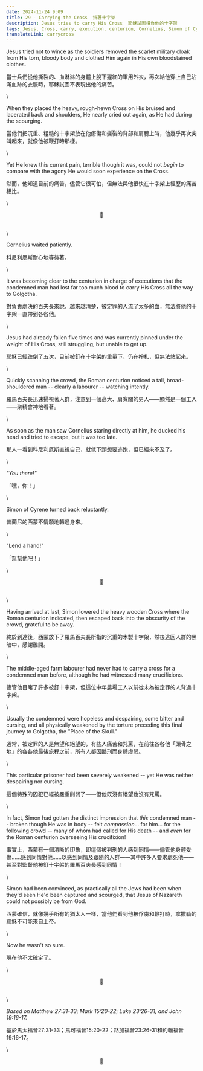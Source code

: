 ```yaml
---
date: 2024-11-24 9:09
title: 29 - Carrying the Cross  揹著十字架
description: Jesus tries to carry His Cross  耶穌試圖揹負他的十字架
tags: Jesus, Cross, carry, execution, centurion, Cornelius, Simon of Cyrene, Golgotha
translateLink: carrycross
---
```


Jesus tried not to wince as the soldiers removed the scarlet military cloak from His torn, bloody body and clothed Him again in His own bloodstained clothes. 

當士兵們從他撕裂的、血淋淋的身體上脫下猩紅的軍用外衣，再次給他穿上自己沾滿血跡的衣服時，耶穌試圖不表現出他的痛苦。

\

When they placed the heavy, rough-hewn Cross on His bruised and lacerated back and shoulders, He nearly cried out again, as He had during the scourging.

當他們把沉重、粗糙的十字架放在他瘀傷和撕裂的背部和肩膀上時，他幾乎再次尖叫起來，就像他被鞭打時那樣。

\

Yet He knew this current pain, terrible though it was, could not *begin* to compare with the agony He would soon experience on the Cross. 

然而，他知道目前的痛苦，儘管它很可怕，但無法與他很快在十字架上經歷的痛苦相比。

\

<center>💠</center>

\
\

Cornelius waited patiently. 

科尼利厄斯耐心地等待著。

\

It was becoming clear to the centurion in charge of executions that the condemned man had lost far too much blood to carry His Cross all the way to Golgotha.

對負責處決的百夫長來說，越來越清楚，被定罪的人流了太多的血，無法將他的十字架一直帶到各各他。

\

Jesus had already fallen five times and was currently pinned under the weight of His Cross, still struggling, but unable to get up. 

耶穌已經跌倒了五次，目前被釘在十字架的重量下，仍在掙扎，但無法站起來。

\

Quickly scanning the crowd, the Roman centurion noticed a tall, broad-shouldered man -- clearly a labourer -- watching intently.

羅馬百夫長迅速掃視著人群，注意到一個高大、肩寬闊的男人——顯然是一個工人——聚精會神地看著。

\

As soon as the man saw Cornelius staring directly at him, he ducked his head and tried to escape, but it was too late.

那人一看到科尼利厄斯直視自己，就低下頭想要逃跑，但已經來不及了。

\

*"You there!"* 

「嘿，你！」

\

Simon of Cyrene turned back reluctantly.

昔蘭尼的西蒙不情願地轉過身來。

\

"Lend a hand!"

「幫幫他吧！」

\

<center>💠</center>

\
\

Having arrived at last, Simon lowered the heavy wooden Cross where the Roman centurion indicated, then escaped back into the obscurity of the crowd, grateful to be away.

終於到達後，西蒙放下了羅馬百夫長所指的沉重的木製十字架，然後逃回人群的黑暗中，感謝離開。

\

The middle-aged farm labourer had never had to carry a cross for a condemned man before, although he had witnessed many crucifixions. 

儘管他目睹了許多被釘十字架，但這位中年農場工人以前從未為被定罪的人背過十字架。

\

Usually the condemned were hopeless and despairing, some bitter and cursing, and all physically weakened by the torture preceding this final journey to Golgotha, the "Place of the Skull." 

通常，被定罪的人是無望和絕望的，有些人痛苦和咒罵，在前往各各他「頭骨之地」的各各他最後旅程之前，所有人都因酷刑而身體虛弱。

\

This particular prisoner had been severely weakened -- yet He was neither despairing nor cursing.

這個特殊的囚犯已經被嚴重削弱了——但他既沒有絕望也沒有咒罵。

\

In fact, Simon had gotten the distinct impression that *this* condemned man -- broken though He was in body -- felt *compassion*... for him... for the following crowd -- many of whom had called for His death -- and *even* for the Roman centurion overseeing His crucifixion!

事實上，西蒙有一個清晰的印象，即這個被判刑的人感到同情——儘管他身體受傷......感到同情對他......以感到同情及跟隨的人群——其中許多人要求處死他——甚至對監督他被釘十字架的羅馬百夫長感到同情！

\

Simon had been convinced, as practically all the Jews had been when they'd seen He'd been captured and scourged, that Jesus of Nazareth could not possibly be from God. 

西蒙確信，就像幾乎所有的猶太人一樣，當他們看到他被俘虜和鞭打時，拿撒勒的耶穌不可能來自上帝。

\

Now he wasn't so sure. 

現在他不太確定了。

\

<center>💠</center>

\
\

*Based on Matthew 27:31-33; Mark 15:20-22; Luke 23:26-31, and John 19:16-17.* 

基於馬太福音27:31-33；馬可福音15:20-22；路加福音23:26-31和約翰福音19:16-17。

\

<center>💠</center>
